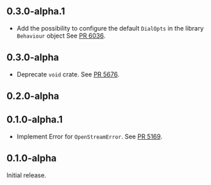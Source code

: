 ## 0.3.0-alpha.1

- Add the possibility to configure the default `DialOpts` in the library `Behaviour` object
  See [PR 6036](https://github.com/libp2p/rust-libp2p/pull/6036).

## 0.3.0-alpha

- Deprecate `void` crate.
  See [PR 5676](https://github.com/libp2p/rust-libp2p/pull/5676).

<!-- Update to libp2p-core v0.43.0 -->

## 0.2.0-alpha

<!-- Update to libp2p-swarm v0.45.0 -->

## 0.1.0-alpha.1
- Implement Error for `OpenStreamError`.
  See [PR 5169](https://github.com/libp2p/rust-libp2p/pull/5169).

## 0.1.0-alpha

Initial release.

